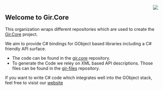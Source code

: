 <img src="https://raw.githubusercontent.com/gircore/gir.core/develop/img/logo.svg" align="right" />

## Welcome to Gir.Core

This organization wraps different repositories which are used to create the [Gir.Core](https://github.com/gircore/gir.core) project.

We aim to provide C# bindings for GObject based libraries including a C# friendly API surface.

* The code can be found in the [gir.core](https://github.com/gircore/gir.core) repository.
* To generate the Code we reley on XML based API descriptions. Those files can be found in the [gir-files](https://github.com/gircore/gir-files) repository.

If you want to write C# code which integrates well into the GObject stack, feel free to visist our [website](https://gircore.github.io/)
